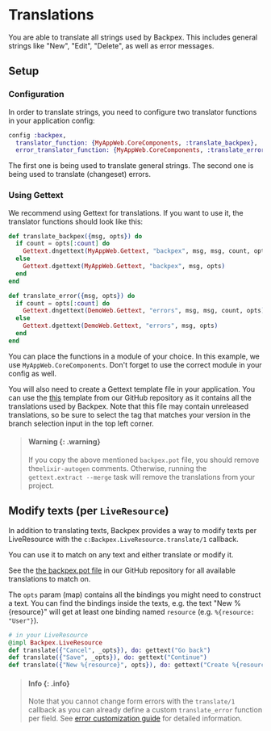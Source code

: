 # Translations

You are able to translate all strings used by Backpex. This includes general strings like "New", "Edit", "Delete", as well as error messages.

## Setup

### Configuration

In order to translate strings, you need to configure two translator functions in your application config:

```elixir
config :backpex,
  translator_function: {MyAppWeb.CoreComponents, :translate_backpex},
  error_translator_function: {MyAppWeb.CoreComponents, :translate_error}
```

The first one is being used to translate general strings. The second one is being used to translate (changeset) errors.

### Using Gettext

We recommend using Gettext for translations. If you want to use it, the translator functions should look like this:

```elixir
def translate_backpex({msg, opts}) do
  if count = opts[:count] do
    Gettext.dngettext(MyAppWeb.Gettext, "backpex", msg, msg, count, opts)
  else
    Gettext.dgettext(MyAppWeb.Gettext, "backpex", msg, opts)
  end
end

def translate_error({msg, opts}) do
  if count = opts[:count] do
    Gettext.dngettext(DemoWeb.Gettext, "errors", msg, msg, count, opts)
  else
    Gettext.dgettext(DemoWeb.Gettext, "errors", msg, opts)
  end
end
```

You can place the functions in a module of your choice. In this example, we use `MyAppWeb.CoreComponents`. Don't forget to use the correct module in your config as well.

You will also need to create a Gettext template file in your application. You can use the [this](https://github.com/naymspace/backpex/blob/main/priv/gettext/backpex.pot) template from our GitHub repository as it contains all the translations used by Backpex. Note that this file may contain unreleased translations, so be sure to select the tag that matches your version in the branch selection input in the top left corner.

> #### Warning {: .warning}
>
> If you copy the above mentioned `backpex.pot` file, you should remove the`elixir-autogen` comments. Otherwise, running the `gettext.extract --merge` task will remove the translations from your project.

## Modify texts (per `LiveResource`)

In addition to translating texts, Backpex provides a way to modify texts per LiveResource with the `c:Backpex.LiveResource.translate/1` callback.

You can use it to match on any text and either translate or modify it.

See the [the backpex.pot file](https://github.com/naymspace/backpex/blob/main/priv/gettext/backpex.pot) in our GitHub repository for all available translations to match on.

The `opts` param (map) contains all the bindings you might need to construct a text. You can find the bindings inside the texts, e.g. the text "New %{resource}" will get at least one binding named `resource` (e.g. `%{resource: "User"}`).

```elixir
# in your LiveResource
@impl Backpex.LiveResource
def translate({"Cancel", _opts}), do: gettext("Go back")
def translate({"Save", _opts}), do: gettext("Continue")
def translate({"New %{resource}", opts}), do: gettext("Create %{resource}", opts)
```

> #### Info {: .info}
>
> Note that you cannot change form errors with the `translate/1` callback as you can already define a custom `translate_error` function
> per field. See [error customization guide](guides/fields/error-customization.md) for detailed information.
